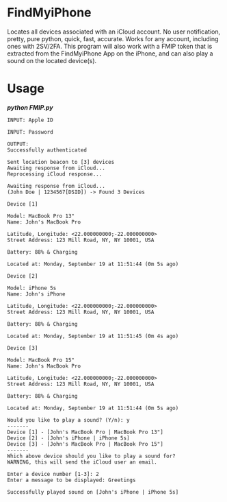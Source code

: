# FindMyiPhone
Locates all devices associated with an iCloud account. No user notification, pretty, pure python, quick, fast, accurate. Works for any account, including ones with 2SV/2FA. This program will also work with a FMIP token that is extracted from the FindMyiPhone App on the iPhone, and can also play a sound on the located device(s).

# Usage 

***python FMIP.py***

```
INPUT: Apple ID 

INPUT: Password
```
```
OUTPUT:
Successfully authenticated

Sent location beacon to [3] devices
Awaiting response from iCloud...
Reprocessing iCloud response...

Awaiting response from iCloud...
(John Doe | 1234567[DSID]) -> Found 3 Devices
```
```
Device [1]

Model: MacBook Pro 13"
Name: John's MacBook Pro

Latitude, Longitude: <22.000000000;-22.000000000>
Street Address: 123 Mill Road, NY, NY 10001, USA

Battery: 88% & Charging

Located at: Monday, September 19 at 11:51:44 (0m 5s ago)
```
```
Device [2]

Model: iPhone 5s
Name: John's iPhone

Latitude, Longitude: <22.000000000;-22.000000000>
Street Address: 123 Mill Road, NY, NY 10001, USA

Battery: 88% & Charging

Located at: Monday, September 19 at 11:51:45 (0m 4s ago)

```
```
Device [3]

Model: MacBook Pro 15"
Name: John's MacBook Pro

Latitude, Longitude: <22.000000000;-22.000000000>
Street Address: 123 Mill Road, NY, NY 10001, USA

Battery: 88% & Charging

Located at: Monday, September 19 at 11:51:44 (0m 5s ago)
```

```
Would you like to play a sound? (Y/n): y
-------
Device [1] - [John's MacBook Pro | MacBook Pro 13"]
Device [2] - [John's iPhone | iPhone 5s]
Device [3] - [John's MacBook Pro | MacBook Pro 15"]
-------
Which above device should you like to play a sound for?
WARNING, this will send the iCloud user an email.

Enter a device number [1-3]: 2
Enter a message to be displayed: Greetings

Successfully played sound on [John's iPhone | iPhone 5s]
```
